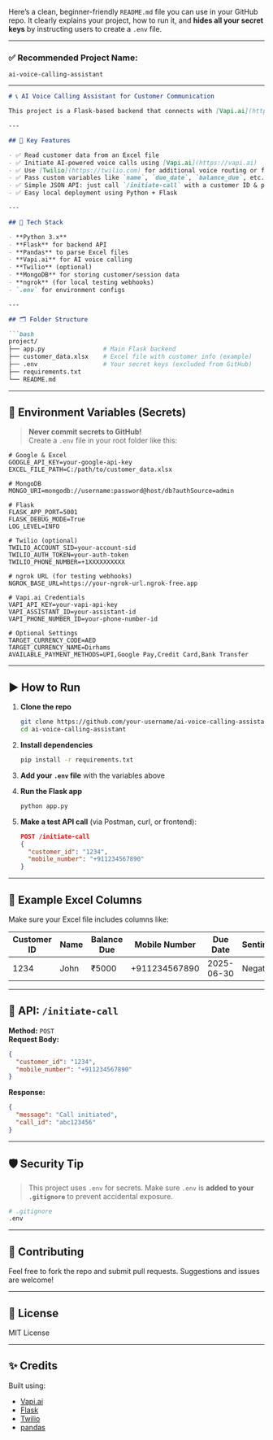 Here’s a clean, beginner-friendly `README.md` file you can use in your GitHub repo. It clearly explains your project, how to run it, and **hides all your secret keys** by instructing users to create a `.env` file.

---

### ✅ Recommended Project Name:  
```plaintext
ai-voice-calling-assistant
```

---


```markdown
# 📞 AI Voice Calling Assistant for Customer Communication

This project is a Flask-based backend that connects with [Vapi.ai](https://vapi.ai) and [Twilio](https://www.twilio.com/) to automate real-time voice calls. It reads customer data from an Excel file and passes relevant variables (like name, due amount, sentiment) into a smart AI assistant for personalized phone conversations.

---

## 🚀 Key Features

- ✅ Read customer data from an Excel file
- ✅ Initiate AI-powered voice calls using [Vapi.ai](https://vapi.ai)
- ✅ Use [Twilio](https://twilio.com) for additional voice routing or fallback
- ✅ Pass custom variables like `name`, `due_date`, `balance_due`, etc.
- ✅ Simple JSON API: just call `/initiate-call` with a customer ID & phone number
- ✅ Easy local deployment using Python + Flask

---

## 🧠 Tech Stack

- **Python 3.x**
- **Flask** for backend API
- **Pandas** to parse Excel files
- **Vapi.ai** for AI voice calling
- **Twilio** (optional)
- **MongoDB** for storing customer/session data
- **ngrok** (for local testing webhooks)
- `.env` for environment configs

---

## 🗂️ Folder Structure

```bash
project/
├── app.py                # Main Flask backend
├── customer_data.xlsx    # Excel file with customer info (example)
├── .env                  # Your secret keys (excluded from GitHub)
├── requirements.txt
└── README.md
```

---

## 🔐 Environment Variables (Secrets)

> **Never commit secrets to GitHub!**  
> Create a `.env` file in your root folder like this:

```env
# Google & Excel
GOOGLE_API_KEY=your-google-api-key
EXCEL_FILE_PATH=C:/path/to/customer_data.xlsx

# MongoDB
MONGO_URI=mongodb://username:password@host/db?authSource=admin

# Flask
FLASK_APP_PORT=5001
FLASK_DEBUG_MODE=True
LOG_LEVEL=INFO

# Twilio (optional)
TWILIO_ACCOUNT_SID=your-account-sid
TWILIO_AUTH_TOKEN=your-auth-token
TWILIO_PHONE_NUMBER=+1XXXXXXXXXX

# ngrok URL (for testing webhooks)
NGROK_BASE_URL=https://your-ngrok-url.ngrok-free.app

# Vapi.ai Credentials
VAPI_API_KEY=your-vapi-api-key
VAPI_ASSISTANT_ID=your-assistant-id
VAPI_PHONE_NUMBER_ID=your-phone-number-id

# Optional Settings
TARGET_CURRENCY_CODE=AED
TARGET_CURRENCY_NAME=Dirhams
AVAILABLE_PAYMENT_METHODS=UPI,Google Pay,Credit Card,Bank Transfer
```

---

## ▶️ How to Run

1. **Clone the repo**
   ```bash
   git clone https://github.com/your-username/ai-voice-calling-assistant.git
   cd ai-voice-calling-assistant
   ```

2. **Install dependencies**
   ```bash
   pip install -r requirements.txt
   ```

3. **Add your `.env` file** with the variables above

4. **Run the Flask app**
   ```bash
   python app.py
   ```

5. **Make a test API call** (via Postman, curl, or frontend):
   ```json
   POST /initiate-call
   {
     "customer_id": "1234",
     "mobile_number": "+911234567890"
   }
   ```

---

## 🧪 Example Excel Columns

Make sure your Excel file includes columns like:

| Customer ID | Name | Balance Due | Mobile Number | Due Date | Sentiment | Status |
|-------------|------|-------------|----------------|----------|-----------|--------|
| 1234        | John | ₹5000       | +911234567890  | 2025-06-30 | Negative | Overdue |

---

## 💬 API: `/initiate-call`

**Method:** `POST`  
**Request Body:**
```json
{
  "customer_id": "1234",
  "mobile_number": "+911234567890"
}
```

**Response:**
```json
{
  "message": "Call initiated",
  "call_id": "abc123456"
}
```

---

## 🛡 Security Tip

> This project uses `.env` for secrets. Make sure `.env` is **added to your `.gitignore`** to prevent accidental exposure.

```bash
# .gitignore
.env
```

---

## 🤝 Contributing

Feel free to fork the repo and submit pull requests. Suggestions and issues are welcome!

---

## 📄 License

MIT License

---

## ✨ Credits

Built using:
- [Vapi.ai](https://vapi.ai)
- [Flask](https://flask.palletsprojects.com/)
- [Twilio](https://www.twilio.com/)
- [pandas](https://pandas.pydata.org/)
```

